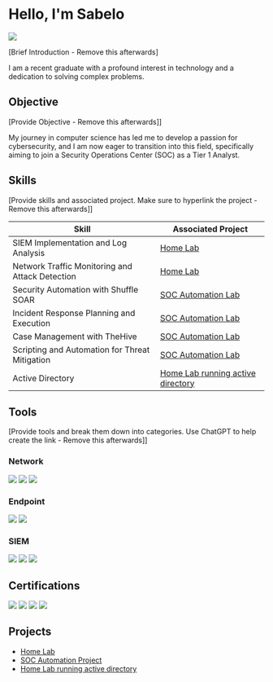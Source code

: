 
# Hello, I'm Sabelo
<a href="https://www.linkedin.com/in/sabelo-moyo-3367ba227/"><img src="https://img.shields.io/badge/-LinkedIn-0072b1?&style=for-the-badge&logo=linkedin&logoColor=white" /></a>

[Brief Introduction - Remove this afterwards]

I am a recent graduate with a profound interest in technology and a dedication to solving complex problems.

## Objective
[Provide Objective - Remove this afterwards]]

My journey in computer science has led me to develop a passion for cybersecurity, and I am now eager to transition into this field, specifically aiming to join a Security Operations Center (SOC) as a Tier 1 Analyst.

## Skills
[Provide skills and associated project. Make sure to hyperlink the project - Remove this afterwards]]

| Skill                                         | Associated Project         |
|-----------------------------------------------|----------------------------|
| SIEM Implementation and Log Analysis          | <a href="https://github.com/Sabelo-Moyo/Home-Lab">Home Lab</a>|
| Network Traffic Monitoring and Attack Detection | <a href="https://github.com/Sabelo-Moyo/Home-Lab">Home Lab</a>|
| Security Automation with Shuffle SOAR         | <a href="https://github.com/Sabelo-Moyo/SOC-Automation">SOC Automation Lab|</a>
| Incident Response Planning and Execution      | <a href ="https://github.com/Sabelo-Moyo/SOC-Automation">SOC Automation Lab|</a>
| Case Management with TheHive                  | <a href="https://github.com/Sabelo-Moyo/SOC-Automation">SOC Automation Lab|</a>
| Scripting and Automation for Threat Mitigation | <a href="https://github.com/Sabelo-Moyo/SOC-Automation">SOC Automation Lab|</a>
|Active Directory | <a href="https://github.com/Sabelo-Moyo/Home-Lab-Running-Active-Directory">Home Lab running active directory|</a>


## Tools
[Provide tools and break them down into categories. Use ChatGPT to help create the link - Remove this afterwards]]

### Network
<div>
    <img src="https://img.shields.io/badge/-Wireshark-1679A7?&style=for-the-badge&logo=Wireshark&logoColor=white" />
    <img src="https://img.shields.io/badge/-Suricata-EF3B2D?&style=for-the-badge&logo=Suricata&logoColor=white" />
    <img src="https://img.shields.io/badge/-Zeek-777BB4?&style=for-the-badge&logo=Zeek&logoColor=white" />
</div>

### Endpoint
<div>
    <img src="https://img.shields.io/badge/-Microsoft_Defender_for_Endpoint-00A4EF?&style=for-the-badge&logo=Microsoft&logoColor=white" />
    <img src="https://img.shields.io/badge/-Velociraptor-4B275F?&style=for-the-badge&logo=Velociraptor&logoColor=white" />
</div>

### SIEM
<div>
    <img src="https://img.shields.io/badge/-Microsoft_Sentinel-0078D4?&style=for-the-badge&logo=Microsoft&logoColor=white" />
    <img src="https://img.shields.io/badge/-Splunk-000000?&style=for-the-badge&logo=Splunk&logoColor=white" />
    <img src="https://img.shields.io/badge/-Elastic-005571?&style=for-the-badge&logo=Elastic&logoColor=white" />
</div>

## Certifications
<div>
<img src="https://img.shields.io/badge/-Certified%20in%20Cybersecurity%20(CC)-3399FF?&style=for-the-badge&logo=ISC2&logoColor=white"/>
<a href="https://www.coursera.org/account/accomplishments/verify/0675AYJ0ND4S"><a href="https://www.coursera.org/account/accomplishments/verify/MWLH654XX2TM"><img src="https://img.shields.io/badge/-Microsoft Introduction to Computers and Operating Systems and Security%2B-007ACC?&style=for-the-badge&logo=Microsoft&logoColor=white" /></a>
<a href="https://www.coursera.org/account/accomplishments/verify/I36X2FR14FC6"><a href="https://www.coursera.org/account/accomplishments/verify/MWLH654XX2TM"><img src="https://img.shields.io/badge/-Microsoft Cybersecurity Threat Vectors and Mitigation%2B-007ACC?&style=for-the-badge&logo=Microsoft&logoColor=white" /></a>
<a href="https://www.coursera.org/account/accomplishments/verify/0675AYJ0ND4S"><a href="https://www.coursera.org/account/accomplishments/verify/MWLH654XX2TM"><img src="https://img.shields.io/badge/- Microsoft Introduction to Networking and Cloud Computing%2B-007ACC?&style=for-the-badge&logo=Microsoft&logoColor=white" /></a>


</div>

## Projects
- <a href="https://github.com/Sabelo-Moyo/Home-Lab">Home Lab</a>
- <a href="https://github.com/Sabelo-Moyo/SOC-Automation">SOC Automation Project</a>
- <a href="https://github.com/Sabelo-Moyo/Home-Lab-Running-Active-Directory">Home Lab running active directory</a>
